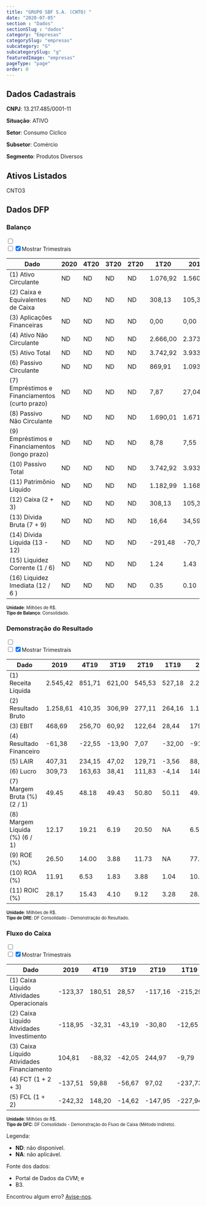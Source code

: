 ```yaml
---  
title: "GRUPO SBF S.A. (CNTO) "  
date: "2020-07-05"  
section : "Dados"  
sectionSlug : "dados"  
category: "Empresas"  
categorySlug: "empresas"  
subcategory: "G"  
subcategorySlug: "g"  
featuredImage: "empresas"  
pageType: "page"  
order: 0  
---
```



## Dados Cadastrais


**CNPJ**: 13.217.485/0001-11

**Situação**: ATIVO

**Setor**: Consumo Cíclico

**Subsetor**: Comércio

**Segmento**: Produtos Diversos


## Ativos Listados


CNTO3 


## Dados DFP

### Balanço
  
<input type='checkbox' class='toggleCommand' id='toggleBalanco' name='toggleBalanco'>  
<div class='filter-group-balanco'>  
<div class='check_button_balanco'>  
<label for='toggleBalanco'>  
<input type='checkbox' data-filter-col='trimBalanco'><input type='checkbox' data-filter-col='trimBalanco' checked><span>Mostrar Trimestrais</span>  
</label>  
</div>  
</div>  
<div class='overflow balancoTableWrapper'>  
<table class='balancoTable'>  
<thead>  
<tr>  
<th class='dataHeader fixedLeftColumn'>Dado</th>  
<th>2020</th>  
<th class='trimHeader' data-col='trimBalanco'>4T20</th>  
<th class='trimHeader' data-col='trimBalanco'>3T20</th>  
<th class='trimHeader' data-col='trimBalanco'>2T20</th>  
<th class='trimHeader' data-col='trimBalanco'>1T20</th>  
<th>2019</th>  
<th class='trimHeader' data-col='trimBalanco'>4T19</th>  
<th class='trimHeader' data-col='trimBalanco'>3T19</th>  
<th class='trimHeader' data-col='trimBalanco'>2T19</th>  
<th class='trimHeader' data-col='trimBalanco'>1T19</th>  
<th>2018</th>  
<th class='trimHeader' data-col='trimBalanco'>4T18</th>  
<th class='trimHeader' data-col='trimBalanco'>3T18</th>  
<th class='trimHeader' data-col='trimBalanco'>2T18</th>  
<th class='trimHeader' data-col='trimBalanco'>1T18</th>  
<th>2017</th>  
<th class='trimHeader' data-col='trimBalanco'>4T17</th>  
<th class='trimHeader' data-col='trimBalanco'>3T17</th>  
<th class='trimHeader' data-col='trimBalanco'>2T17</th>  
<th class='trimHeader' data-col='trimBalanco'>1T17</th>  
</tr>  
</thead>  
<tbody>  
<tr class='trContaAtivo'>  
<td class='leftAlignCell rowDescription fixedLeftColumn'>(1) Ativo Circulante</td>  
<td>ND</td>  
<td data-col='trimBalanco' class='trimData'>ND</td>  
<td data-col='trimBalanco' class='trimData'>ND</td>  
<td data-col='trimBalanco' class='trimData'>ND</td>  
<td data-col='trimBalanco' class='trimData'>1.076,92</td>  
<td>1.560,58</td>  
<td data-col='trimBalanco' class='trimData'>1.560,58</td>  
<td data-col='trimBalanco' class='trimData'>1.146,94</td>  
<td data-col='trimBalanco' class='trimData'>1.114,87</td>  
<td data-col='trimBalanco' class='trimData'>712,01</td>  
<td>818,95</td>  
<td data-col='trimBalanco' class='trimData'>818,95</td>  
<td data-col='trimBalanco' class='trimData'>832,87</td>  
<td data-col='trimBalanco' class='trimData'>832,87</td>  
<td data-col='trimBalanco' class='trimData'>832,87</td>  
<td>735,66</td>  
<td data-col='trimBalanco' class='trimData'>735,66</td>  
<td data-col='trimBalanco' class='trimData'>ND</td>  
<td data-col='trimBalanco' class='trimData'>ND</td>  
<td data-col='trimBalanco' class='trimData'>ND</td>  
</tr>  
<tr class='trContaAtivo'>  
<td class='leftAlignCell rowDescription fixedLeftColumn'>(2) Caixa e Equivalentes de Caixa</td>  
<td>ND</td>  
<td data-col='trimBalanco' class='trimData'>ND</td>  
<td data-col='trimBalanco' class='trimData'>ND</td>  
<td data-col='trimBalanco' class='trimData'>ND</td>  
<td data-col='trimBalanco' class='trimData'>308,13</td>  
<td>105,31</td>  
<td data-col='trimBalanco' class='trimData'>105,31</td>  
<td data-col='trimBalanco' class='trimData'>3,53</td>  
<td data-col='trimBalanco' class='trimData'>4,14</td>  
<td data-col='trimBalanco' class='trimData'>4,40</td>  
<td>242,82</td>  
<td data-col='trimBalanco' class='trimData'>242,82</td>  
<td data-col='trimBalanco' class='trimData'>23,12</td>  
<td data-col='trimBalanco' class='trimData'>23,12</td>  
<td data-col='trimBalanco' class='trimData'>23,12</td>  
<td>13,13</td>  
<td data-col='trimBalanco' class='trimData'>13,13</td>  
<td data-col='trimBalanco' class='trimData'>ND</td>  
<td data-col='trimBalanco' class='trimData'>ND</td>  
<td data-col='trimBalanco' class='trimData'>ND</td>  
</tr>  
<tr class='trContaAtivo'>  
<td class='leftAlignCell rowDescription fixedLeftColumn'>(3) Aplicações Financeiras</td>  
<td>ND</td>  
<td data-col='trimBalanco' class='trimData'>ND</td>  
<td data-col='trimBalanco' class='trimData'>ND</td>  
<td data-col='trimBalanco' class='trimData'>ND</td>  
<td data-col='trimBalanco' class='trimData'>0,00</td>  
<td>0,00</td>  
<td data-col='trimBalanco' class='trimData'>0,00</td>  
<td data-col='trimBalanco' class='trimData'>41,90</td>  
<td data-col='trimBalanco' class='trimData'>97,96</td>  
<td data-col='trimBalanco' class='trimData'>0,69</td>  
<td>0,00</td>  
<td data-col='trimBalanco' class='trimData'>0,00</td>  
<td data-col='trimBalanco' class='trimData'>219,70</td>  
<td data-col='trimBalanco' class='trimData'>219,70</td>  
<td data-col='trimBalanco' class='trimData'>219,70</td>  
<td>136,94</td>  
<td data-col='trimBalanco' class='trimData'>136,94</td>  
<td data-col='trimBalanco' class='trimData'>ND</td>  
<td data-col='trimBalanco' class='trimData'>ND</td>  
<td data-col='trimBalanco' class='trimData'>ND</td>  
</tr>  
<tr class='trContaAtivo'>  
<td class='leftAlignCell rowDescription fixedLeftColumn'>(4) Ativo Não Circulante</td>  
<td>ND</td>  
<td data-col='trimBalanco' class='trimData'>ND</td>  
<td data-col='trimBalanco' class='trimData'>ND</td>  
<td data-col='trimBalanco' class='trimData'>ND</td>  
<td data-col='trimBalanco' class='trimData'>2.666,00</td>  
<td>2.373,15</td>  
<td data-col='trimBalanco' class='trimData'>2.373,15</td>  
<td data-col='trimBalanco' class='trimData'>2.176,28</td>  
<td data-col='trimBalanco' class='trimData'>2.046,67</td>  
<td data-col='trimBalanco' class='trimData'>2.021,01</td>  
<td>979,35</td>  
<td data-col='trimBalanco' class='trimData'>979,35</td>  
<td data-col='trimBalanco' class='trimData'>965,43</td>  
<td data-col='trimBalanco' class='trimData'>965,43</td>  
<td data-col='trimBalanco' class='trimData'>965,43</td>  
<td>889,70</td>  
<td data-col='trimBalanco' class='trimData'>889,70</td>  
<td data-col='trimBalanco' class='trimData'>ND</td>  
<td data-col='trimBalanco' class='trimData'>ND</td>  
<td data-col='trimBalanco' class='trimData'>ND</td>  
</tr>  
<tr class='trContaAtivo'>  
<td class='leftAlignCell rowDescription fixedLeftColumn'>(5) Ativo Total</td>  
<td>ND</td>  
<td data-col='trimBalanco' class='trimData'>ND</td>  
<td data-col='trimBalanco' class='trimData'>ND</td>  
<td data-col='trimBalanco' class='trimData'>ND</td>  
<td data-col='trimBalanco' class='trimData'>3.742,92</td>  
<td>3.933,73</td>  
<td data-col='trimBalanco' class='trimData'>3.933,73</td>  
<td data-col='trimBalanco' class='trimData'>3.323,22</td>  
<td data-col='trimBalanco' class='trimData'>3.161,54</td>  
<td data-col='trimBalanco' class='trimData'>2.733,02</td>  
<td>1.798,30</td>  
<td data-col='trimBalanco' class='trimData'>1.798,30</td>  
<td data-col='trimBalanco' class='trimData'>1.798,30</td>  
<td data-col='trimBalanco' class='trimData'>1.798,30</td>  
<td data-col='trimBalanco' class='trimData'>1.798,30</td>  
<td>1.625,36</td>  
<td data-col='trimBalanco' class='trimData'>1.625,36</td>  
<td data-col='trimBalanco' class='trimData'>ND</td>  
<td data-col='trimBalanco' class='trimData'>ND</td>  
<td data-col='trimBalanco' class='trimData'>ND</td>  
</tr>  
<tr class='trContaPassivo'>  
<td class='leftAlignCell rowDescription fixedLeftColumn'>(6) Passivo Circulante</td>  
<td>ND</td>  
<td data-col='trimBalanco' class='trimData'>ND</td>  
<td data-col='trimBalanco' class='trimData'>ND</td>  
<td data-col='trimBalanco' class='trimData'>ND</td>  
<td data-col='trimBalanco' class='trimData'>869,91</td>  
<td>1.093,63</td>  
<td data-col='trimBalanco' class='trimData'>1.093,63</td>  
<td data-col='trimBalanco' class='trimData'>917,14</td>  
<td data-col='trimBalanco' class='trimData'>905,21</td>  
<td data-col='trimBalanco' class='trimData'>905,55</td>  
<td>931,55</td>  
<td data-col='trimBalanco' class='trimData'>931,55</td>  
<td data-col='trimBalanco' class='trimData'>931,55</td>  
<td data-col='trimBalanco' class='trimData'>931,55</td>  
<td data-col='trimBalanco' class='trimData'>931,55</td>  
<td>868,20</td>  
<td data-col='trimBalanco' class='trimData'>868,20</td>  
<td data-col='trimBalanco' class='trimData'>ND</td>  
<td data-col='trimBalanco' class='trimData'>ND</td>  
<td data-col='trimBalanco' class='trimData'>ND</td>  
</tr>  
<tr class='trContaPassivo'>  
<td class='leftAlignCell rowDescription fixedLeftColumn'>(7) Empréstimos e Financiamentos (curto prazo)</td>  
<td>ND</td>  
<td data-col='trimBalanco' class='trimData'>ND</td>  
<td data-col='trimBalanco' class='trimData'>ND</td>  
<td data-col='trimBalanco' class='trimData'>ND</td>  
<td data-col='trimBalanco' class='trimData'>7,87</td>  
<td>27,04</td>  
<td data-col='trimBalanco' class='trimData'>27,04</td>  
<td data-col='trimBalanco' class='trimData'>26,35</td>  
<td data-col='trimBalanco' class='trimData'>27,20</td>  
<td data-col='trimBalanco' class='trimData'>122,44</td>  
<td>94,66</td>  
<td data-col='trimBalanco' class='trimData'>94,66</td>  
<td data-col='trimBalanco' class='trimData'>94,66</td>  
<td data-col='trimBalanco' class='trimData'>94,66</td>  
<td data-col='trimBalanco' class='trimData'>94,66</td>  
<td>23,11</td>  
<td data-col='trimBalanco' class='trimData'>23,11</td>  
<td data-col='trimBalanco' class='trimData'>ND</td>  
<td data-col='trimBalanco' class='trimData'>ND</td>  
<td data-col='trimBalanco' class='trimData'>ND</td>  
</tr>  
<tr class='trContaPassivo'>  
<td class='leftAlignCell rowDescription fixedLeftColumn'>(8) Passivo Não Circulante</td>  
<td>ND</td>  
<td data-col='trimBalanco' class='trimData'>ND</td>  
<td data-col='trimBalanco' class='trimData'>ND</td>  
<td data-col='trimBalanco' class='trimData'>ND</td>  
<td data-col='trimBalanco' class='trimData'>1.690,01</td>  
<td>1.671,43</td>  
<td data-col='trimBalanco' class='trimData'>1.671,43</td>  
<td data-col='trimBalanco' class='trimData'>1.414,93</td>  
<td data-col='trimBalanco' class='trimData'>1.303,10</td>  
<td data-col='trimBalanco' class='trimData'>1.639,78</td>  
<td>675,28</td>  
<td data-col='trimBalanco' class='trimData'>675,28</td>  
<td data-col='trimBalanco' class='trimData'>675,28</td>  
<td data-col='trimBalanco' class='trimData'>675,28</td>  
<td data-col='trimBalanco' class='trimData'>675,28</td>  
<td>717,15</td>  
<td data-col='trimBalanco' class='trimData'>717,15</td>  
<td data-col='trimBalanco' class='trimData'>ND</td>  
<td data-col='trimBalanco' class='trimData'>ND</td>  
<td data-col='trimBalanco' class='trimData'>ND</td>  
</tr>  
<tr class='trContaPassivo'>  
<td class='leftAlignCell rowDescription fixedLeftColumn'>(9) Empréstimos e Financiamentos (longo prazo)</td>  
<td>ND</td>  
<td data-col='trimBalanco' class='trimData'>ND</td>  
<td data-col='trimBalanco' class='trimData'>ND</td>  
<td data-col='trimBalanco' class='trimData'>ND</td>  
<td data-col='trimBalanco' class='trimData'>8,78</td>  
<td>7,55</td>  
<td data-col='trimBalanco' class='trimData'>7,55</td>  
<td data-col='trimBalanco' class='trimData'>8,69</td>  
<td data-col='trimBalanco' class='trimData'>9,55</td>  
<td data-col='trimBalanco' class='trimData'>267,50</td>  
<td>263,97</td>  
<td data-col='trimBalanco' class='trimData'>263,97</td>  
<td data-col='trimBalanco' class='trimData'>263,97</td>  
<td data-col='trimBalanco' class='trimData'>263,97</td>  
<td data-col='trimBalanco' class='trimData'>263,97</td>  
<td>349,56</td>  
<td data-col='trimBalanco' class='trimData'>349,56</td>  
<td data-col='trimBalanco' class='trimData'>ND</td>  
<td data-col='trimBalanco' class='trimData'>ND</td>  
<td data-col='trimBalanco' class='trimData'>ND</td>  
</tr>  
<tr class='trContaPassivo'>  
<td class='leftAlignCell rowDescription fixedLeftColumn'>(10) Passivo Total</td>  
<td>ND</td>  
<td data-col='trimBalanco' class='trimData'>ND</td>  
<td data-col='trimBalanco' class='trimData'>ND</td>  
<td data-col='trimBalanco' class='trimData'>ND</td>  
<td data-col='trimBalanco' class='trimData'>3.742,92</td>  
<td>3.933,73</td>  
<td data-col='trimBalanco' class='trimData'>3.933,73</td>  
<td data-col='trimBalanco' class='trimData'>3.323,22</td>  
<td data-col='trimBalanco' class='trimData'>3.161,54</td>  
<td data-col='trimBalanco' class='trimData'>2.733,02</td>  
<td>1.798,30</td>  
<td data-col='trimBalanco' class='trimData'>1.798,30</td>  
<td data-col='trimBalanco' class='trimData'>1.798,30</td>  
<td data-col='trimBalanco' class='trimData'>1.798,30</td>  
<td data-col='trimBalanco' class='trimData'>1.798,30</td>  
<td>1.625,36</td>  
<td data-col='trimBalanco' class='trimData'>1.625,36</td>  
<td data-col='trimBalanco' class='trimData'>ND</td>  
<td data-col='trimBalanco' class='trimData'>ND</td>  
<td data-col='trimBalanco' class='trimData'>ND</td>  
</tr>  
<tr class='trContaPassivo'>  
<td class='leftAlignCell rowDescription fixedLeftColumn'>(11) Patrimônio Líquido</td>  
<td>ND</td>  
<td data-col='trimBalanco' class='trimData'>ND</td>  
<td data-col='trimBalanco' class='trimData'>ND</td>  
<td data-col='trimBalanco' class='trimData'>ND</td>  
<td data-col='trimBalanco' class='trimData'>1.182,99</td>  
<td>1.168,66</td>  
<td data-col='trimBalanco' class='trimData'>1.168,66</td>  
<td data-col='trimBalanco' class='trimData'>991,15</td>  
<td data-col='trimBalanco' class='trimData'>953,24</td>  
<td data-col='trimBalanco' class='trimData'>187,70</td>  
<td>191,46</td>  
<td data-col='trimBalanco' class='trimData'>191,46</td>  
<td data-col='trimBalanco' class='trimData'>191,46</td>  
<td data-col='trimBalanco' class='trimData'>191,46</td>  
<td data-col='trimBalanco' class='trimData'>191,46</td>  
<td>40,01</td>  
<td data-col='trimBalanco' class='trimData'>40,01</td>  
<td data-col='trimBalanco' class='trimData'>ND</td>  
<td data-col='trimBalanco' class='trimData'>ND</td>  
<td data-col='trimBalanco' class='trimData'>ND</td>  
</tr>  
<tr>  
<td class='leftAlignCell rowDescription fixedLeftColumn'>(12) Caixa (2 + 3)</td>  
<td>ND</td>  
<td data-col='trimBalanco' class='trimData'>ND</td>  
<td data-col='trimBalanco' class='trimData'>ND</td>  
<td data-col='trimBalanco' class='trimData'>ND</td>  
<td class='positiveNumber trimData' data-col='trimBalanco'>308,13</td>  
<td class='positiveNumber'>105,31</td>  
<td class='positiveNumber trimData' data-col='trimBalanco'>105,31</td>  
<td class='positiveNumber trimData' data-col='trimBalanco'>3,53</td>  
<td class='positiveNumber trimData' data-col='trimBalanco'>4,14</td>  
<td class='positiveNumber trimData' data-col='trimBalanco'>4,40</td>  
<td class='positiveNumber'>485,64</td>  
<td class='positiveNumber trimData' data-col='trimBalanco'>485,64</td>  
<td class='positiveNumber trimData' data-col='trimBalanco'>23,12</td>  
<td class='positiveNumber trimData' data-col='trimBalanco'>23,12</td>  
<td class='positiveNumber trimData' data-col='trimBalanco'>23,12</td>  
<td class='positiveNumber'>300,13</td>  
<td class='positiveNumber trimData' data-col='trimBalanco'>26,26</td>  
<td data-col='trimBalanco' class='trimData'>ND</td>  
<td data-col='trimBalanco' class='trimData'>ND</td>  
<td data-col='trimBalanco' class='trimData'>ND</td>  
</tr>  
<tr class='trDividaBruta'>  
<td class='leftAlignCell rowDescription fixedLeftColumn'>(13) Dívida Bruta (7 + 9)</td>  
<td>ND</td>  
<td data-col='trimBalanco' class='trimData'>ND</td>  
<td data-col='trimBalanco' class='trimData'>ND</td>  
<td data-col='trimBalanco' class='trimData'>ND</td>  
<td class='negativeNumber trimData' data-col='trimBalanco'>16,64</td>  
<td class='negativeNumber'>34,59</td>  
<td class='negativeNumber trimData' data-col='trimBalanco'>34,59</td>  
<td class='negativeNumber trimData' data-col='trimBalanco'>35,04</td>  
<td class='negativeNumber trimData' data-col='trimBalanco'>36,74</td>  
<td class='negativeNumber trimData' data-col='trimBalanco'>389,94</td>  
<td class='negativeNumber'>717,25</td>  
<td class='negativeNumber trimData' data-col='trimBalanco'>717,25</td>  
<td class='negativeNumber trimData' data-col='trimBalanco'>358,62</td>  
<td class='negativeNumber trimData' data-col='trimBalanco'>358,62</td>  
<td class='negativeNumber trimData' data-col='trimBalanco'>358,62</td>  
<td class='negativeNumber'>745,33</td>  
<td class='negativeNumber trimData' data-col='trimBalanco'>745,33</td>  
<td data-col='trimBalanco' class='trimData'>ND</td>  
<td data-col='trimBalanco' class='trimData'>ND</td>  
<td data-col='trimBalanco' class='trimData'>ND</td>  
</tr>  
<tr>  
<td class='leftAlignCell rowDescription fixedLeftColumn'>(14) Dívida Líquida  (13 - 12)</td>  
<td>ND</td>  
<td data-col='trimBalanco' class='trimData'>ND</td>  
<td data-col='trimBalanco' class='trimData'>ND</td>  
<td data-col='trimBalanco' class='trimData'>ND</td>  
<td class='positiveNumber trimData' data-col='trimBalanco'>-291,48</td>  
<td class='positiveNumber'>-70,72</td>  
<td class='positiveNumber trimData' data-col='trimBalanco'>-70,72</td>  
<td class='negativeNumber trimData' data-col='trimBalanco'>31,51</td>  
<td class='negativeNumber trimData' data-col='trimBalanco'>32,60</td>  
<td class='negativeNumber trimData' data-col='trimBalanco'>385,54</td>  
<td class='negativeNumber'>231,61</td>  
<td class='negativeNumber trimData' data-col='trimBalanco'>231,61</td>  
<td class='negativeNumber trimData' data-col='trimBalanco'>335,51</td>  
<td class='negativeNumber trimData' data-col='trimBalanco'>335,51</td>  
<td class='negativeNumber trimData' data-col='trimBalanco'>335,51</td>  
<td class='negativeNumber'>445,20</td>  
<td class='negativeNumber trimData' data-col='trimBalanco'>719,07</td>  
<td data-col='trimBalanco' class='trimData'>ND</td>  
<td data-col='trimBalanco' class='trimData'>ND</td>  
<td data-col='trimBalanco' class='trimData'>ND</td>  
</tr>  
<tr>  
<td class='leftAlignCell rowDescription fixedLeftColumn'>(15) Liquidez Corrente (1 / 6)</td>  
<td>ND</td>  
<td data-col='trimBalanco' class='trimData'>ND</td>  
<td data-col='trimBalanco' class='trimData'>ND</td>  
<td data-col='trimBalanco' class='trimData'>ND</td>  
<td data-col='trimBalanco' class='trimData'>1.24</td>  
<td>1.43</td>  
<td data-col='trimBalanco' class='trimData'>1.43</td>  
<td data-col='trimBalanco' class='trimData'>1.25</td>  
<td data-col='trimBalanco' class='trimData'>1.23</td>  
<td data-col='trimBalanco' class='trimData'>0.79</td>  
<td>0.88</td>  
<td data-col='trimBalanco' class='trimData'>0.88</td>  
<td data-col='trimBalanco' class='trimData'>0.89</td>  
<td data-col='trimBalanco' class='trimData'>0.89</td>  
<td data-col='trimBalanco' class='trimData'>0.89</td>  
<td>0.85</td>  
<td data-col='trimBalanco' class='trimData'>0.85</td>  
<td data-col='trimBalanco' class='trimData'>ND</td>  
<td data-col='trimBalanco' class='trimData'>ND</td>  
<td data-col='trimBalanco' class='trimData'>ND</td>  
</tr>  
<tr>  
<td class='leftAlignCell rowDescription fixedLeftColumn'>(16) Liquidez Imediata  (12 / 6 )</td>  
<td>ND</td>  
<td data-col='trimBalanco' class='trimData'>ND</td>  
<td data-col='trimBalanco' class='trimData'>ND</td>  
<td data-col='trimBalanco' class='trimData'>ND</td>  
<td data-col='trimBalanco' class='trimData'>0.35</td>  
<td>0.10</td>  
<td data-col='trimBalanco' class='trimData'>0.10</td>  
<td data-col='trimBalanco' class='trimData'>0.00</td>  
<td data-col='trimBalanco' class='trimData'>0.00</td>  
<td data-col='trimBalanco' class='trimData'>0.00</td>  
<td>0.52</td>  
<td data-col='trimBalanco' class='trimData'>0.52</td>  
<td data-col='trimBalanco' class='trimData'>0.02</td>  
<td data-col='trimBalanco' class='trimData'>0.02</td>  
<td data-col='trimBalanco' class='trimData'>0.02</td>  
<td>0.35</td>  
<td data-col='trimBalanco' class='trimData'>0.03</td>  
<td data-col='trimBalanco' class='trimData'>ND</td>  
<td data-col='trimBalanco' class='trimData'>ND</td>  
<td data-col='trimBalanco' class='trimData'>ND</td>  
</tr>  
</tbody>  
</table>  
</div>  
<p style='font-size:0.7rem; margin:0px;'><strong>Unidade</strong>: Milhões de R$.</p>  
<p style='font-size:0.7rem; margin:0px;'><strong>Tipo de Balanço</strong>: Consolidado.</p>


### Demonstração do Resultado
  
<input type='checkbox' class='toggleCommand' id='toggleDRE' name='toggleDRE'>  
<div class='filter-group-dre'>  
<div class='check_button_dre'>  
<label for='toggleDRE'>  
<input type='checkbox' data-filter-col='trimDRE'><input type='checkbox' data-filter-col='trimDRE' checked><span>Mostrar Trimestrais</span>  
</label>  
</div>  
</div>  
<div class='overflow balancoTableWrapper'>  
<table class='balancoTable'>  
<thead>  
<tr>  
<th class='dataHeader fixedLeftColumn'>Dado</th>  
<th>2019</th>  
<th class='trimHeader' data-col='trimDRE'>4T19</th>  
<th class='trimHeader' data-col='trimDRE'>3T19</th>  
<th class='trimHeader' data-col='trimDRE'>2T19</th>  
<th class='trimHeader' data-col='trimDRE'>1T19</th>  
<th>2018</th>  
<th class='trimHeader' data-col='trimDRE'>4T18</th>  
<th class='trimHeader' data-col='trimDRE'>3T18</th>  
<th class='trimHeader' data-col='trimDRE'>2T18</th>  
<th class='trimHeader' data-col='trimDRE'>1T18</th>  
<th>2017</th>  
<th class='trimHeader' data-col='trimDRE'>4T17</th>  
<th class='trimHeader' data-col='trimDRE'>3T17</th>  
<th class='trimHeader' data-col='trimDRE'>2T17</th>  
<th class='trimHeader' data-col='trimDRE'>1T17</th>  
</tr>  
</thead>  
<tbody>  
<tr class='trDRE'>  
<td class='leftAlignCell rowDescription fixedLeftColumn'>(1) Receita Líquida</td>  
<td>2.545,42</td>  
<td data-col='trimDRE' class='trimData' >851,71</td>  
<td data-col='trimDRE' class='trimData' >621,00</td>  
<td data-col='trimDRE' class='trimData' >545,53</td>  
<td data-col='trimDRE' class='trimData' >527,18</td>  
<td>2.275,06</td>  
<td data-col='trimDRE' class='trimData' >729,71</td>  
<td data-col='trimDRE' class='trimData' >565,29</td>  
<td data-col='trimDRE' class='trimData' >519,19</td>  
<td data-col='trimDRE' class='trimData' >460,86</td>  
<td>1.968,57</td>  
<td data-col='trimDRE' class='trimData' >1.968,57</td>  
<td data-col='trimDRE' class='trimData'>ND</td>  
<td data-col='trimDRE' class='trimData'>ND</td>  
<td data-col='trimDRE' class='trimData'>ND</td>  
</tr>  
<tr class='trDRE'>  
<td class='leftAlignCell rowDescription fixedLeftColumn'>(2) Resultado Bruto</td>  
<td class='positiveNumberGreen'>1.258,61</td>  
<td data-col='trimDRE' class='trimData positiveNumberGreen' >410,35</td>  
<td data-col='trimDRE' class='trimData positiveNumberGreen' >306,99</td>  
<td data-col='trimDRE' class='trimData positiveNumberGreen' >277,11</td>  
<td data-col='trimDRE' class='trimData positiveNumberGreen' >264,16</td>  
<td class='positiveNumberGreen'>1.115,93</td>  
<td data-col='trimDRE' class='trimData positiveNumberGreen' >354,39</td>  
<td data-col='trimDRE' class='trimData positiveNumberGreen' >273,32</td>  
<td data-col='trimDRE' class='trimData positiveNumberGreen' >262,37</td>  
<td data-col='trimDRE' class='trimData positiveNumberGreen' >225,85</td>  
<td class='positiveNumberGreen'>961,97</td>  
<td data-col='trimDRE' class='trimData positiveNumberGreen' >961,97</td>  
<td data-col='trimDRE' class='trimData'>ND</td>  
<td data-col='trimDRE' class='trimData'>ND</td>  
<td data-col='trimDRE' class='trimData'>ND</td>  
</tr>  
<tr class='trDRE'>  
<td class='leftAlignCell rowDescription fixedLeftColumn'>(3) EBIT</td>  
<td class='positiveNumberGreen'>468,69</td>  
<td data-col='trimDRE' class='trimData positiveNumberGreen' >256,70</td>  
<td data-col='trimDRE' class='trimData positiveNumberGreen' >60,92</td>  
<td data-col='trimDRE' class='trimData positiveNumberGreen' >122,64</td>  
<td data-col='trimDRE' class='trimData positiveNumberGreen' >28,44</td>  
<td class='positiveNumberGreen'>179,95</td>  
<td data-col='trimDRE' class='trimData positiveNumberGreen' >72,74</td>  
<td data-col='trimDRE' class='trimData positiveNumberGreen' >62,34</td>  
<td data-col='trimDRE' class='trimData positiveNumberGreen' >30,44</td>  
<td data-col='trimDRE' class='trimData positiveNumberGreen' >14,43</td>  
<td class='positiveNumberGreen'>85,08</td>  
<td data-col='trimDRE' class='trimData positiveNumberGreen' >85,08</td>  
<td data-col='trimDRE' class='trimData'>ND</td>  
<td data-col='trimDRE' class='trimData'>ND</td>  
<td data-col='trimDRE' class='trimData'>ND</td>  
</tr>  
<tr class='trDRE'>  
<td class='leftAlignCell rowDescription fixedLeftColumn'>(4) Resultado Financeiro</td>  
<td class='negativeNumber'>-61,38</td>  
<td data-col='trimDRE' class='trimData negativeNumber' >-22,55</td>  
<td data-col='trimDRE' class='trimData negativeNumber' >-13,90</td>  
<td data-col='trimDRE' class='trimData positiveNumberGreen' >7,07</td>  
<td data-col='trimDRE' class='trimData negativeNumber' >-32,00</td>  
<td class='negativeNumber'>-91,73</td>  
<td data-col='trimDRE' class='trimData negativeNumber' >-23,88</td>  
<td data-col='trimDRE' class='trimData negativeNumber' >-21,57</td>  
<td data-col='trimDRE' class='trimData negativeNumber' >-22,21</td>  
<td data-col='trimDRE' class='trimData negativeNumber' >-24,07</td>  
<td class='negativeNumber'>-203,51</td>  
<td data-col='trimDRE' class='trimData negativeNumber' >-203,51</td>  
<td data-col='trimDRE' class='trimData'>ND</td>  
<td data-col='trimDRE' class='trimData'>ND</td>  
<td data-col='trimDRE' class='trimData'>ND</td>  
</tr>  
<tr class='trDRE'>  
<td class='leftAlignCell rowDescription fixedLeftColumn'>(5) LAIR</td>  
<td class='positiveNumberGreen'>407,31</td>  
<td data-col='trimDRE' class='trimData positiveNumberGreen' >234,15</td>  
<td data-col='trimDRE' class='trimData positiveNumberGreen' >47,02</td>  
<td data-col='trimDRE' class='trimData positiveNumberGreen' >129,71</td>  
<td data-col='trimDRE' class='trimData negativeNumber' >-3,56</td>  
<td class='positiveNumberGreen'>88,22</td>  
<td data-col='trimDRE' class='trimData positiveNumberGreen' >48,86</td>  
<td data-col='trimDRE' class='trimData positiveNumberGreen' >40,77</td>  
<td data-col='trimDRE' class='trimData positiveNumberGreen' >8,23</td>  
<td data-col='trimDRE' class='trimData negativeNumber' >-9,65</td>  
<td class='negativeNumber'>-118,44</td>  
<td data-col='trimDRE' class='trimData negativeNumber' >-118,44</td>  
<td data-col='trimDRE' class='trimData'>ND</td>  
<td data-col='trimDRE' class='trimData'>ND</td>  
<td data-col='trimDRE' class='trimData'>ND</td>  
</tr>  
<tr class='trDRE'>  
<td class='leftAlignCell rowDescription fixedLeftColumn'>(6) Lucro</td>  
<td class='positiveNumberGreen'>309,73</td>  
<td data-col='trimDRE' class='trimData positiveNumberGreen' >163,63</td>  
<td data-col='trimDRE' class='trimData positiveNumberGreen' >38,41</td>  
<td data-col='trimDRE' class='trimData positiveNumberGreen' >111,83</td>  
<td data-col='trimDRE' class='trimData negativeNumber' >-4,14</td>  
<td class='positiveNumberGreen'>148,75</td>  
<td data-col='trimDRE' class='trimData positiveNumberGreen' >122,89</td>  
<td data-col='trimDRE' class='trimData positiveNumberGreen' >38,39</td>  
<td data-col='trimDRE' class='trimData negativeNumber' >-2,44</td>  
<td data-col='trimDRE' class='trimData negativeNumber' >-10,09</td>  
<td class='positiveNumberGreen'>241,01</td>  
<td data-col='trimDRE' class='trimData positiveNumberGreen' >241,01</td>  
<td data-col='trimDRE' class='trimData'>ND</td>  
<td data-col='trimDRE' class='trimData'>ND</td>  
<td data-col='trimDRE' class='trimData'>ND</td>  
</tr>  
<tr class='trDREMargem'>  
<td class='leftAlignCell rowDescription fixedLeftColumn'>(7) Margem Bruta (%) (2 / 1)</td>  
<td>49.45</td>  
<td data-col='trimDRE' class='trimData'>48.18</td>  
<td data-col='trimDRE' class='trimData'>49.43</td>  
<td data-col='trimDRE' class='trimData'>50.80</td>  
<td data-col='trimDRE' class='trimData'>50.11</td>  
<td>49.05</td>  
<td data-col='trimDRE' class='trimData'>48.57</td>  
<td data-col='trimDRE' class='trimData'>48.35</td>  
<td data-col='trimDRE' class='trimData'>50.53</td>  
<td data-col='trimDRE' class='trimData'>49.01</td>  
<td>48.87</td>  
<td data-col='trimDRE' class='trimData'>48.87</td>  
<td data-col='trimDRE' class='trimData'>ND</td>  
<td data-col='trimDRE' class='trimData'>ND</td>  
<td data-col='trimDRE' class='trimData'>ND</td>  
</tr>  
<tr class='trDREMargem'>  
<td class='leftAlignCell rowDescription fixedLeftColumn'>(8) Margem Líquida (%) (6 / 1)</td>  
<td>12.17</td>  
<td data-col='trimDRE' class='trimData'>19.21</td>  
<td data-col='trimDRE' class='trimData'>6.19</td>  
<td data-col='trimDRE' class='trimData'>20.50</td>  
<td data-col='trimDRE' class='trimData'>NA</td>  
<td>6.54</td>  
<td data-col='trimDRE' class='trimData'>16.84</td>  
<td data-col='trimDRE' class='trimData'>6.79</td>  
<td data-col='trimDRE' class='trimData'>NA</td>  
<td data-col='trimDRE' class='trimData'>NA</td>  
<td>12.24</td>  
<td data-col='trimDRE' class='trimData'>12.24</td>  
<td data-col='trimDRE' class='trimData'>ND</td>  
<td data-col='trimDRE' class='trimData'>ND</td>  
<td data-col='trimDRE' class='trimData'>ND</td>  
</tr>  
<tr>  
<td class='leftAlignCell rowDescription fixedLeftColumn'>(9) ROE (%)</td>  
<td>26.50</td>  
<td data-col='trimDRE' class='trimData'>14.00</td>  
<td data-col='trimDRE' class='trimData'>3.88</td>  
<td data-col='trimDRE' class='trimData'>11.73</td>  
<td data-col='trimDRE' class='trimData'>NA</td>  
<td>77.69</td>  
<td data-col='trimDRE' class='trimData'>64.19</td>  
<td data-col='trimDRE' class='trimData'>20.05</td>  
<td data-col='trimDRE' class='trimData'>NA</td>  
<td data-col='trimDRE' class='trimData'>NA</td>  
<td>602.41</td>  
<td data-col='trimDRE' class='trimData'>602.41</td>  
<td data-col='trimDRE' class='trimData'>ND</td>  
<td data-col='trimDRE' class='trimData'>ND</td>  
<td data-col='trimDRE' class='trimData'>ND</td>  
</tr>  
<tr>  
<td class='leftAlignCell rowDescription fixedLeftColumn'>(10) ROA (%)</td>  
<td>11.91</td>  
<td data-col='trimDRE' class='trimData'>6.53</td>  
<td data-col='trimDRE' class='trimData'>1.83</td>  
<td data-col='trimDRE' class='trimData'>3.88</td>  
<td data-col='trimDRE' class='trimData'>1.04</td>  
<td>10.01</td>  
<td data-col='trimDRE' class='trimData'>4.04</td>  
<td data-col='trimDRE' class='trimData'>3.47</td>  
<td data-col='trimDRE' class='trimData'>1.69</td>  
<td data-col='trimDRE' class='trimData'>0.80</td>  
<td>5.23</td>  
<td data-col='trimDRE' class='trimData'>5.23</td>  
<td data-col='trimDRE' class='trimData'>ND</td>  
<td data-col='trimDRE' class='trimData'>ND</td>  
<td data-col='trimDRE' class='trimData'>ND</td>  
</tr>  
<tr>  
<td class='leftAlignCell rowDescription fixedLeftColumn'>(11) ROIC (%)</td>  
<td>28.17</td>  
<td data-col='trimDRE' class='trimData'>15.43</td>  
<td data-col='trimDRE' class='trimData'>4.10</td>  
<td data-col='trimDRE' class='trimData'>9.12</td>  
<td data-col='trimDRE' class='trimData'>3.28</td>  
<td>28.07</td>  
<td data-col='trimDRE' class='trimData'>11.35</td>  
<td data-col='trimDRE' class='trimData'>13.39</td>  
<td data-col='trimDRE' class='trimData'>6.54</td>  
<td data-col='trimDRE' class='trimData'>3.10</td>  
<td>11.57</td>  
<td data-col='trimDRE' class='trimData'>11.57</td>  
<td data-col='trimDRE' class='trimData'>ND</td>  
<td data-col='trimDRE' class='trimData'>ND</td>  
<td data-col='trimDRE' class='trimData'>ND</td>  
</tr>  
</tbody>  
</table>  
</div>  
<p style='font-size:0.7rem; margin:0px;'><strong>Unidade</strong>: Milhões de R$.</p>  
<p style='font-size:0.7rem; margin:0px;'><strong>Tipo de DRE</strong>: DF Consolidado - Demonstração do Resultado.</p>


### Fluxo do Caixa
  
<input type='checkbox' class='toggleCommand' id='toggleDFC' name='toggleDFC'>  
<div class='filter-group-dfc'>  
<div class='check_button_dfc'>  
<label for='toggleDFC'>  
<input type='checkbox' data-filter-col='trimDFC'><input type='checkbox' data-filter-col='trimDFC' checked><span>Mostrar Trimestrais</span>  
</label>  
</div>  
</div>  
<div class='overflow balancoTableWrapper'>  
<table class='balancoTable'>  
<thead>  
<tr>  
<th class='dataHeader fixedLeftColumn'>Dado</th>  
<th>2019</th>  
<th class='trimHeader' data-col='trimDFC'>4T19</th>  
<th class='trimHeader' data-col='trimDFC'>3T19</th>  
<th class='trimHeader' data-col='trimDFC'>2T19</th>  
<th class='trimHeader' data-col='trimDFC'>1T19</th>  
<th>2018</th>  
<th class='trimHeader' data-col='trimDFC'>4T18</th>  
<th class='trimHeader' data-col='trimDFC'>3T18</th>  
<th class='trimHeader' data-col='trimDFC'>2T18</th>  
<th class='trimHeader' data-col='trimDFC'>1T18</th>  
<th>2017</th>  
<th class='trimHeader' data-col='trimDFC'>4T17</th>  
<th class='trimHeader' data-col='trimDFC'>3T17</th>  
<th class='trimHeader' data-col='trimDFC'>2T17</th>  
<th class='trimHeader' data-col='trimDFC'>1T17</th>  
</tr>  
</thead>  
<tbody>  
<tr class='trDFC'>  
<td class='leftAlignCell rowDescription fixedLeftColumn'>(1) Caixa Líquido Atividades Operacionais</td>  
<td>-123,37</td>  
<td data-col='trimDFC' class='trimData' >180,51</td>  
<td data-col='trimDFC' class='trimData' >28,57</td>  
<td data-col='trimDFC' class='trimData' >-117,16</td>  
<td data-col='trimDFC' class='trimData' >-215,29</td>  
<td>198,30</td>  
<td data-col='trimDFC' class='trimData' >283,39</td>  
<td data-col='trimDFC' class='trimData' >26,36</td>  
<td data-col='trimDFC' class='trimData' >17,04</td>  
<td data-col='trimDFC' class='trimData' >-128,49</td>  
<td>126,82</td>  
<td data-col='trimDFC' class='trimData' >126,82</td>  
<td data-col='trimDFC' class='trimData'>ND</td>  
<td data-col='trimDFC' class='trimData'>ND</td>  
<td data-col='trimDFC' class='trimData'>ND</td>  
</tr>  
<tr class='trDFC'>  
<td class='leftAlignCell rowDescription fixedLeftColumn'>(2) Caixa Líquido Atividades Investimento</td>  
<td>-118,95</td>  
<td data-col='trimDFC' class='trimData' >-32,31</td>  
<td data-col='trimDFC' class='trimData' >-43,19</td>  
<td data-col='trimDFC' class='trimData' >-30,80</td>  
<td data-col='trimDFC' class='trimData' >-12,65</td>  
<td>-85,93</td>  
<td data-col='trimDFC' class='trimData' >-22,05</td>  
<td data-col='trimDFC' class='trimData' >-24,03</td>  
<td data-col='trimDFC' class='trimData' >-28,33</td>  
<td data-col='trimDFC' class='trimData' >-11,52</td>  
<td>-58,64</td>  
<td data-col='trimDFC' class='trimData' >-58,64</td>  
<td data-col='trimDFC' class='trimData'>ND</td>  
<td data-col='trimDFC' class='trimData'>ND</td>  
<td data-col='trimDFC' class='trimData'>ND</td>  
</tr>  
<tr class='trDFC'>  
<td class='leftAlignCell rowDescription fixedLeftColumn'>(3) Caixa Líquido Atividades Financiamento</td>  
<td>104,81</td>  
<td data-col='trimDFC' class='trimData' >-88,32</td>  
<td data-col='trimDFC' class='trimData' >-42,05</td>  
<td data-col='trimDFC' class='trimData' >244,97</td>  
<td data-col='trimDFC' class='trimData' >-9,79</td>  
<td>-19,62</td>  
<td data-col='trimDFC' class='trimData' >-23,77</td>  
<td data-col='trimDFC' class='trimData' >-5,22</td>  
<td data-col='trimDFC' class='trimData' >12,01</td>  
<td data-col='trimDFC' class='trimData' >-2,65</td>  
<td>-52,67</td>  
<td data-col='trimDFC' class='trimData' >-52,67</td>  
<td data-col='trimDFC' class='trimData'>ND</td>  
<td data-col='trimDFC' class='trimData'>ND</td>  
<td data-col='trimDFC' class='trimData'>ND</td>  
</tr>  
<tr>  
<td class='leftAlignCell rowDescription fixedLeftColumn'>(4) FCT (1 + 2 + 3)</td>  
<td class='negativeNumber'>-137,51</td>  
<td data-col='trimDFC' class='trimData positiveNumber'>59,88</td>  
<td data-col='trimDFC' class='trimData negativeNumber'>-56,67</td>  
<td data-col='trimDFC' class='trimData positiveNumber'>97,02</td>  
<td data-col='trimDFC' class='trimData negativeNumber'>-237,73</td>  
<td class='positiveNumber'>185,50</td>  
<td data-col='trimDFC' class='trimData positiveNumber'>475,16</td>  
<td data-col='trimDFC' class='trimData negativeNumber'>-2,90</td>  
<td data-col='trimDFC' class='trimData positiveNumber'>0,72</td>  
<td data-col='trimDFC' class='trimData negativeNumber'>-142,66</td>  
<td class='positiveNumber'>31,01</td>  
<td data-col='trimDFC' class='trimData positiveNumber'>31,01</td>  
<td data-col='trimDFC' class='trimData'>ND</td>  
<td data-col='trimDFC' class='trimData'>ND</td>  
<td data-col='trimDFC' class='trimData'>ND</td>  
</tr>  
<tr>  
<td class='leftAlignCell rowDescription fixedLeftColumn'>(5) FCL (1 + 2)</td>  
<td class='negativeNumber'>-242,32</td>  
<td data-col='trimDFC' class='trimData positiveNumber'>148,20</td>  
<td data-col='trimDFC' class='trimData negativeNumber'>-14,62</td>  
<td data-col='trimDFC' class='trimData negativeNumber'>-147,95</td>  
<td data-col='trimDFC' class='trimData negativeNumber'>-227,94</td>  
<td class='positiveNumber'>224,75</td>  
<td data-col='trimDFC' class='trimData positiveNumber'>522,69</td>  
<td data-col='trimDFC' class='trimData positiveNumber'>2,33</td>  
<td data-col='trimDFC' class='trimData negativeNumber'>-11,29</td>  
<td data-col='trimDFC' class='trimData negativeNumber'>-140,01</td>  
<td class='positiveNumber'>136,35</td>  
<td data-col='trimDFC' class='trimData positiveNumber'>136,35</td>  
<td data-col='trimDFC' class='trimData'>ND</td>  
<td data-col='trimDFC' class='trimData'>ND</td>  
<td data-col='trimDFC' class='trimData'>ND</td>  
</tr>  
</tbody>  
</table>  
</div>  
<p style='font-size:0.7rem; margin:0px;'><strong>Unidade</strong>: Milhões de R$.</p>  
<p style='font-size:0.7rem; margin:0px;'><strong>Tipo de DFC</strong>: DF Consolidado - Demonstração do Fluxo de Caixa (Método Indireto).</p>

  
<div class='referencias'>

Legenda:  
- **ND**: não disponível.  
- **NA**: não aplicável.

Fonte dos dados:  
- Portal de Dados da CVM; e  
- B3.

Encontrou algum erro? [Avise-nos](/contato).  
</div>